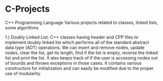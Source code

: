 # C-Projects
C++ Programming Language
Various projects related to classes, linked lists, some algorithms 

1.) Doubly Linked List: C++ classes having header and CPP files to implement doubly linked list 
which performs all of the standard abstract data type (ADT) operations. We 
can insert and remove nodes, update nodes, clear the list, get its length, find if 
the list is empty, reverse the linked list and print the list. It also keeps track of if 
the user is accessing nodes out of bounds and throws exceptions in those cases. 
It contains various constructors for initialization and can easily be modified 
due to the proper use of modularity.
